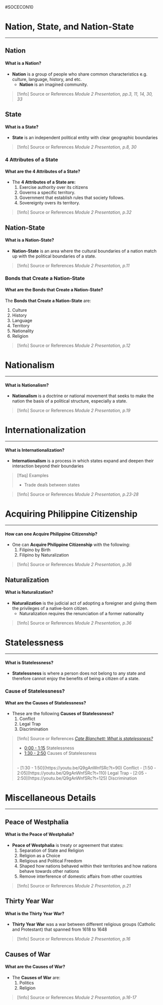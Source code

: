 #SOCECON10 

# Nation, State, and Nation-State
---
## Nation
#### What is a **Nation?**
- **Nation** is a group of people who share common characteristics e.g. culture, language, history, and etc.
	- **Nation** is an imagined community.
 
> [!info] Source or References
> *Module 2 Presentation, pp.3, 11, 14, 30, 33*
## State
#### What is a **State?**
- **State** is an independent political entity with clear geographic boundaries

> [!info] Source or References
> *Module 2 Presentation, p.8, 30*

### 4 Attributes of a State
#### What are the **4 Attributes of a State?**
- The **4 Attributes of a State are:**
	1. Exercise authority over its citizens
	2. Governs a specific territory.
	3. Government that establish rules that society follows.
	4. Sovereignty overs its territory.
 
> [!info] Source or References
> *Module 2 Presentation, p.32*

## Nation-State
#### What is a **Nation-State?**
- **Nation-State** is an area where the cultural boundaries of a nation match up with the political boundaries of a state.

> [!info] Source or References
> *Module 2 Presentation, p.11*

### Bonds that Create a Nation-State
#### What are the **Bonds that Create a Nation-State?**
The **Bonds that Create a Nation-State** are:
1. Culture
2. History
3. Language
4. Territory
5. Nationality
6. Religion

> [!info] Source or References
> *Module 2 Presentation, p.12*

# Nationalism
---
#### What is **Nationalism?**
- **Nationalism** is a doctrine or national movement that seeks to make the nation the basis of a political structure, especially a state.

> [!info] Source or References
> *Module 2 Presentation, p.19*

# Internationalization
---
#### What is **Internationalization?**
- **Internationalism** is a process in which states expand and deepen their interaction beyond their boundaries

> [!faq] Examples
> - Trade deals between states

> [!info] Source or References
> *Module 2 Presentation, p.23-28*

# Acquiring Philippine Citizenship
---
#### How can one **Acquire Philippine Citizenship?**
- One can **Acquire Philippine Citizenship** with the following:
	1. Filipino by Birth
	2. Filipino by Naturalization
 
> [!info] Source or References
> *Module 2 Presentation, p.36*
## Naturalization
#### What is **Naturalization?**
- **Naturalization** is the judicial act of adopting a foreigner and giving them the privileges of a native-born citizen.
	- Naturalization requires the renunciation of a former nationality
 
> [!info] Source or References
> *Module 2 Presentation, p.36*

# Statelessness
---
#### What is **Statelessness?**
- **Statelessness** is where a person does not belong to any state and therefore cannot enjoy the benefits of being a citizen of a state.
### Cause of Statelessness?
#### What are the **Causes of Statelessness?**
- These are the following **Causes of Statelessness?**
	1. Conflict
	2. Legal Trap
	3. Discrimination
 
> [!info] Source or References
> *[Cate Blanchett: What is statelessness?](https://www.youtube.com/watch?v=Q9gAnWnfSRc)*
> - [0:00 - 1:15](https://youtu.be/Q9gAnWnfSRc) Statelessness
> - [1:30 - 2:50](https://youtu.be/Q9gAnWnfSRc?t=90) Causes of Statelessness
> <br/>
> - [1:30 - 1:50](https://youtu.be/Q9gAnWnfSRc?t=90) Conflict
> - [1:50 - 2:05](https://youtu.be/Q9gAnWnfSRc?t=110) Legal Trap
> - [2:05 - 2:50](https://youtu.be/Q9gAnWnfSRc?t=125) Discrimination

# Miscellaneous Details
---
## Peace of Westphalia
#### What is the **Peace of Westphalia?**
- **Peace of Westphalia** is treaty or agreement that states:
	1. Separation of State and Religion
	2. Religion as a Choice
	3. Religious and Political Freedom
	4. Shaped how nations behaved within their territories and how nations behave towards other nations
	5. Remove interference of domestic affairs from other countries
 
> [!info] Source or References
> *Module 2 Presentation, p.21*
## Thirty Year War
#### What is the **Thirty Year War?**
- **Thirty Year War** was a war between different religious groups (Catholic and Protestant) that spanned from 1618 to 1648 

> [!info] Source or References
> *Module 2 Presentation, p.16*
## Causes of War
#### What are the **Causes of War?**
- The **Causes of War** are: 
	1. Politics
	2. Religion
 
> [!info] Source or References
> *Module 2 Presentation, p.16-17*